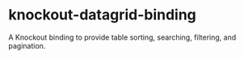 knockout-datagrid-binding
=========================

A Knockout binding to provide table sorting, searching, filtering, and pagination.
